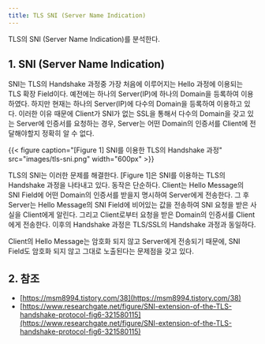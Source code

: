 ```yaml
---
title: TLS SNI (Server Name Indication)
---
```


TLS의 SNI (Server Name Indication)를 분석한다.

## 1. SNI (Server Name Indication)

SNI는 TLS의 Handshake 과정중 가장 처음에 이루어지는 Hello 과정에 이용되는 TLS 확장 Field이다. 예전에는 하나의 Server(IP)에 하나의 Domain을 등록하여 이용하였다. 하지만 현재는 하나의 Server(IP)에 다수의 Domain을 등록하여 이용하고 있다. 이러한 이유 때문에 Client가 SNI가 없는 SSL을 통해서 다수의 Domain을 갖고 있는 Server에 인증서를 요청하는 경우, Server는 어떤 Domain의 인증서를 Client에 전달해야할지 정확히 알 수 없다.

{{< figure caption="[Figure 1] SNI를 이용한 TLS의 Handshake 과정" src="images/tls-sni.png" width="600px" >}}

TLS의 SNI는 이러한 문제를 해결한다. [Figure 1]은 SNI를 이용하는 TLS의 Handshake 과정을 나타내고 있다. 동작은 단순하다. Client는 Hello Message의 SNI Field에 어떤 Domain의 인증서를 받을지 명시하여 Server에게 전송한다. 그 후 Server는 Hello Message의 SNI Field에 비어있는 값을 전송하여 SNI 요청을 받은 사실을 Client에게 알린다. 그리고 Client로부터 요청을 받은 Domain의 인증서를 Client에게 전송한다. 이후의 Handshake 과정은 TLS/SSL의 Handshake 과정과 동일하다.

Client의 Hello Message는 암호화 되지 않고 Server에게 전송되기 때문에, SNI Field도 암호화 되지 않고 그대로 노출된다는 문제점을 갖고 있다.

## 2. 참조

* [https://msm8994.tistory.com/38](https://msm8994.tistory.com/38)
* [https://www.researchgate.net/figure/SNI-extension-of-the-TLS-handshake-protocol-fig6-321580115](https://www.researchgate.net/figure/SNI-extension-of-the-TLS-handshake-protocol-fig6-321580115)
